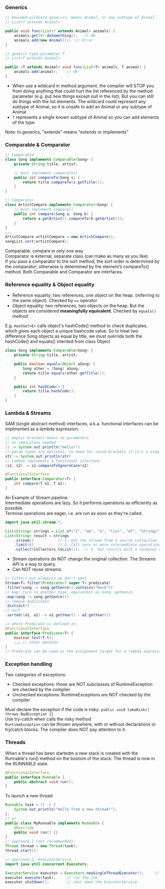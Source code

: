 
### Generics

```java
// bounded wildcard generics, means Animal, or any subtype of Animal
// List<? extends Animal>

public void func(List<? extends Animal> animals) {
	animals.get(0).doSomething();	// OK
	animals.add(new Animal());	// Error
}

// generic type parameter T
// List<T extends Animal>

public <T extends Animal> void func(List<T> animals, T animal) {
	animals.add(animal);	// OK
}
```

 - When use a wildcard in method argument, the compiler will STOP you from doing anything that could hurt the list referenced by the method parameter (e.g. put new things except null in the list); But you can still do things with the list elements. The wildcard could represent any subtype of Animal, so it is unsafe to add an Animal or any subtype of Animal
 - `T` represents a single known subtype of Animal so you can add elements of the type

Note: In generics, "extends" means "extends or implements"

### Comparable & Comparator

```java
// Comparable
class Song implements Comparable<Song> {
	private String title, artist;

	// must implement compareTo()
	public int compareTo(Song s) {
		return title.compareTo(s.getTitle());
	}
}

// Comparator
class ArtistCompare implements Comparator<Song> {
	// must implement compare()
	public int compare(Song a, Song b) {
		return a.getArtist().compareTo(b.getArtist());
	}
}
...
ArtistCompare artistCompare = new ArtistCompare();
songList.sort(artistCompare);
```

Comparable: compare in only one way \
Comparator is external, separate class (can make as many as you like) \
If you pass a comparator to the sort method, the sort order is determined by the comparator; otherwise is determined by the element’s compareTo() method. Both Comparable and Comparator are interfaces.


### Reference equality & Object equality

 - Reference equality: two references, one object on the heap. (referring to the same object).
	Checked by `==` operator
 - Object equality: two references, two objects on the heap. But the objects are considered **meaningfully equivalent**. Checked by `equals()` method

E.g. `HashSet<E>` calls object's hashCode() method to check duplicates, which gives each object a unique hashcode value. So to treat two difference Song objects as equal by title, we must override both the hashCode() and equals() interited from class Object

```java
class Song implements Comparable<Song> {
	private String title, artist;

	public boolean equals(Object aSong) {
		Song other = (Song) aSong;
		return title.equals(other.getTitle());
	}

	public int hashCode() {
		return title.hashCode();
	}
}
```

### Lambda & Streams
SAM (single abstract method) interfaces, a.k.a. functional interfaces can be implmented as a lambda expression.
```java
// emptyt brackets means no parameters
// no semicolons needed
() -> System.out.println("Hello!")
// param types are optional, no need for round brackets if it's a single parameter without a type
str -> System.out.println(str)
// Lambda implements a functional interface
(s1, s2) -> s1.compareToIgnoreCase(s2)

@FunctionalInterface
public interface Comparator<T> {
	int compare(T o1, T o2);
}
```

An Example of Stream pipeline: \
Intermediate operations are lazy. So it performs operations as efficiently as possible. \
Terminal operations are eager, i.e. are run as soon as they're called.
```java
import java.util.stream.*;

List<String> strings = List.of("I", "am", "a", "list", "of", "Strings");
List<String> result = strings
	.stream()			// 1. Get the stream from a source collection
	.limit(4)			// 2. Call zero or more intermediate operations
	.collect(Collectors.toList());	// 3. Get results with a terminal operation

```

 - Stream operations do NOT change the original collection. The Streams API is a way to query.
 - Can NOT reuse streams.

```java
// filters out elements we don't want
Stream<T> filter(Predicate<? super T> predicate)
.filter(song -> song.getGenre().contains("Rock"))
// map: turn to another type, equivalent as Song::getGenre
.map(song -> song.getGenre())
// remove duplicates
.distinct()
// sort
.sorted((o1, o2) -> o1.getYear() - o2.getYear())

// where Predicate is defined as:
@FunctionalInterface
public interface Predicate<T> {
	boolean test(T t);
	...	// other methods
}
// Predicate can be used as the assignment target for a lambda expression or method reference. 
```

### Exception handling

Two categories of exceptions:
 - Checked exceptions: those are NOT subclasses of RuntimeException are checked by the compiler
 - Unchecked exceptions: RuntimeExceptions are NOT checked by the compiler

Must declare the exception if the code is risky: `public void takeRisk() throws BadException {}` \
Use try-catch when calls the risky method \
`RuntimeException` can be thrown anywhere, with or without declarations or try/catch blocks. The compiler does NOT pay attention to it.

### Threads

When a thread has been startedm a new stack is created with the Runnable's run() method on the bootom of the stack. The thread is now in the RUNNABLE state.
```java
@FunctionalInterface
public interface Runnable {
	public abstract void run();
}
```
To launch a new thread
```java
Runnable task = () -> {
    System.out.println("Hello from a new thread!");
};
// or
public class MyRunnable implements Runnable {
	@Override
	public void run() {}
}
// approach 1 (not recommended)
Thread thread = new Thread(task);
thread.start();

// approach 2, ExecutorService
import java.util.concurrent.Executors;

ExecutorService executor = Executors.newSingleThreadExecutor();		// single thread executor
executor.execute(task);		// run the job
executor.shutdown();		// shut down the ExecutorService


```


